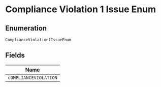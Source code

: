 
# Compliance Violation 1 Issue Enum

## Enumeration

`ComplianceViolation1IssueEnum`

## Fields

| Name |
|  --- |
| `cOMPLIANCEVIOLATION` |

